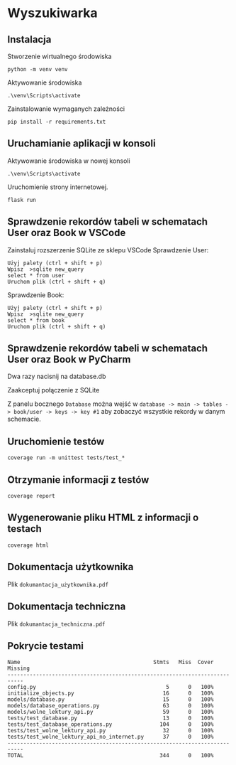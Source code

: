 # Wyszukiwarka

## Instalacja

Stworzenie wirtualnego środowiska
```
python -m venv venv
```

Aktywowanie środowiska
```
.\venv\Scripts\activate
```

Zainstalowanie wymaganych zależności
```
pip install -r requirements.txt
```

## Uruchamianie aplikacji w konsoli

Aktywowanie środowiska w nowej konsoli
```
.\venv\Scripts\activate
```
Uruchomienie strony internetowej.
```
flask run
```

## Sprawdzenie rekordów tabeli w schematach User oraz Book w VSCode
Zainstaluj rozszerzenie SQLite ze sklepu VSCode
Sprawdzenie User:
```
Użyj palety (ctrl + shift + p)
Wpisz  >sqlite new_query
select * from user
Uruchom plik (ctrl + shift + q)
```
Sprawdzenie Book:
```
Użyj palety (ctrl + shift + p)
Wpisz  >sqlite new_query
select * from book
Uruchom plik (ctrl + shift + q)
```

## Sprawdzenie rekordów tabeli w schematach User oraz Book w PyCharm
Dwa razy nacisnij na database.db

Zaakceptuj połączenie z SQLite

Z panelu bocznego `Database` można wejść w `database -> main -> tables -> book/user -> keys -> key #1` aby zobaczyć wszystkie rekordy w danym schemacie.

## Uruchomienie testów
```
coverage run -m unittest tests/test_*
```

## Otrzymanie informacji z testów
```
coverage report
```
## Wygenerowanie pliku HTML z informacji o testach
```
coverage html
```
## Dokumentacja użytkownika
Plik `dokumantacja_użytkownika.pdf`

## Dokumentacja techniczna
Plik `dokumantacja_techniczna.pdf`

## Pokrycie testami
```
Name                                          Stmts   Miss  Cover   Missing
---------------------------------------------------------------------------
config.py                                         5      0   100%
initialize_objects.py                            16      0   100%
models/database.py                               15      0   100%
models/database_operations.py                    63      0   100%
models/wolne_lektury_api.py                      59      0   100%
tests/test_database.py                           13      0   100%
tests/test_database_operations.py               104      0   100%
tests/test_wolne_lektury_api.py                  32      0   100%
tests/test_wolne_lektury_api_no_internet.py      37      0   100%
---------------------------------------------------------------------------
TOTAL                                           344      0   100%
```
